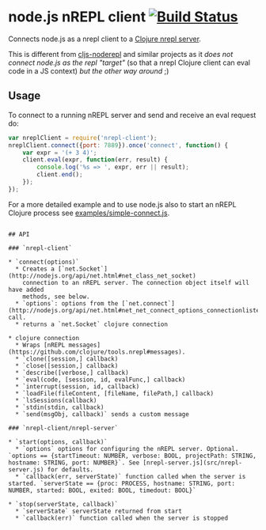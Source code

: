 # node.js nREPL client [![Build Status](https://travis-ci.org/rksm/node-nrepl-client.png?branch=master)](https://travis-ci.org/rksm/node-nrepl-client)

Connects node.js as a nrepl client to a [Clojure nrepl server](https://github.com/clojure/tools.nrepl).

This is different from [cljs-noderepl](https://github.com/bodil/cljs-noderepl)
and similar projects as it *does not connect node.js as the repl "target"* (so
that a nrepl Clojure client can eval code in a JS context) *but the other way
around* ;)


## Usage

To connect to a running nREPL server and send and receive an eval request do:

```js
var nreplClient = require('nrepl-client');
nreplClient.connect({port: 7889}).once('connect', function() {
    var expr = '(+ 3 4)';
    client.eval(expr, function(err, result) {
        console.log('%s => ', expr, err || result);
        client.end();
    });
});
```

For a more detailed example and to use node.js also to start an nREPL Clojure
process see [examples/simple-connect.js]().
```

## API

### `nrepl-client`

* `connect(options)`
  * Creates a [`net.Socket`](http://nodejs.org/api/net.html#net_class_net_socket)
    connection to an nREPL server. The connection object itself will have added
    methods, see below.
  * `options`: options from the [`net.connect`](http://nodejs.org/api/net.html#net_net_connect_options_connectionlistener) call.
  * returns a `net.Socket` clojure connection

* clojure connection
  * Wraps [nREPL messages](https://github.com/clojure/tools.nrepl#messages).
  * `clone([session,] callback)
  * `close([session,] callback)
  * `describe([verbose,] callback)
  * `eval(code, [session, id, evalFunc,] callback)
  * `interrupt(session, id, callback)
  * `loadFile(fileContent, [fileName, filePath,] callback)
  * `lsSessions(callback)
  * `stdin(stdin, callback)
  * `send(msgObj, callback)` sends a custom message

### `nrepl-client/nrepl-server`

* `start(options, callback)`
  * `options` options for configuring the nREPL server. Optional. `options == {startTimeout: NUMBER, verbose: BOOL, projectPath: STRING, hostname: STRING, port: NUMBER}`. See [nrepl-server.js](src/nrepl-server.js) for defaults.
  * `callback(err, serverState)` function called when the server is started. `serverState == {proc: PROCESS, hostname: STRING, port: NUMBER, started: BOOL, exited: BOOL, timedout: BOOL}`

* `stop(serverState, callback)`
  * `serverState` serverState returned from start
  * `callback(err)` function called when the server is stopped
